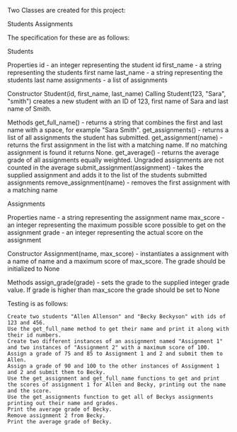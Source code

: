 Two Classes are created for this project:

Students
Assignments

The specification for these are as follows:

Students 

Properties
  id - an integer representing the student id
  first_name - a string representing the students first name
  last_name - a string representing the students last name
  assignments - a list of assignments
  
Constructor
  Student(id, first_name, last_name)
  Calling Student(123, "Sara", "smith") creates a new student with an ID of 123, first name of Sara and last name of Smith.
  
Methods
  get_full_name() - returns a string that combines the first and last name with a space, for example "Sara Smith".
  get_assignments() - returns a list of all assignments the student has submitted.
  get_assignment(name) - returns the first assignment in the list with a matching name. If no matching assignment is found it returns None.
  get_average() - returns the average grade of all assignments equally weighted. Ungraded assignments are not counted in the average
  submit_assignment(assignment) - takes the supplied assignment and adds it to the list of the students submitted assignments
  remove_assignment(name) - removes the first assignment with a matching name
  
Assignments

Properties
  name - a string representing the assignment name
  max_score - an integer representing the maximum possible score possible to get on the assignment
  grade - an integer representing the actual score on the assignment
  
Constructor
  Assignment(name, max_score) - instantiates a assignment with a name of name and a maximum score of max_score. The grade should be initialized to None
  
Methods
  assign_grade(grade) - sets the grade to the supplied integer grade value. If grade is higher than max_score the grade should be set to None
  
  

Testing is as follows:

    Create two students "Allen Allenson" and "Becky Beckyson" with ids of 123 and 456.
    Use the get_full_name method to get their name and print it along with their id numbers.
    Create two different instances of an assignment named "Assignment 1" and two instances of "Assignment 2" with a maximum score of 100.
    Assign a grade of 75 and 85 to Assignment 1 and 2 and submit them to Allen.
    Assign a grade of 90 and 100 to the other instances of Assignment 1 and 2 and submit them to Becky.
    Use the get_assignment and get_full_name functions to get and print the scores of assignment 1 for Allen and Becky, printing out the name and the score.
    Use the get_assignments function to get all of Beckys assignments printing out their name and grades.
    Print the average grade of Becky.
    Remove assignment 2 from Becky.
    Print the average grade of Becky.
